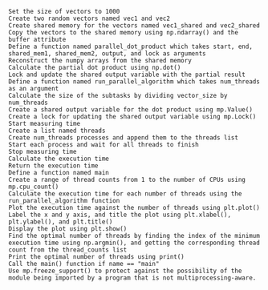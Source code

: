     Set the size of vectors to 1000
    Create two random vectors named vec1 and vec2
    Create shared memory for the vectors named vec1_shared and vec2_shared
    Copy the vectors to the shared memory using np.ndarray() and the buffer attribute
    Define a function named parallel_dot_product which takes start, end, shared_mem1, shared_mem2, output, and lock as arguments
    Reconstruct the numpy arrays from the shared memory
    Calculate the partial dot product using np.dot()
    Lock and update the shared output variable with the partial result
    Define a function named run_parallel_algorithm which takes num_threads as an argument
    Calculate the size of the subtasks by dividing vector_size by num_threads
    Create a shared output variable for the dot product using mp.Value()
    Create a lock for updating the shared output variable using mp.Lock()
    Start measuring time
    Create a list named threads
    Create num_threads processes and append them to the threads list
    Start each process and wait for all threads to finish
    Stop measuring time
    Calculate the execution time
    Return the execution time
    Define a function named main
    Create a range of thread counts from 1 to the number of CPUs using mp.cpu_count()
    Calculate the execution time for each number of threads using the run_parallel_algorithm function
    Plot the execution time against the number of threads using plt.plot()
    Label the x and y axis, and title the plot using plt.xlabel(), plt.ylabel(), and plt.title()
    Display the plot using plt.show()
    Find the optimal number of threads by finding the index of the minimum execution time using np.argmin(), and getting the corresponding thread count from the thread_counts list
    Print the optimal number of threads using print()
    Call the main() function if name == "main"
    Use mp.freeze_support() to protect against the possibility of the module being imported by a program that is not multiprocessing-aware.